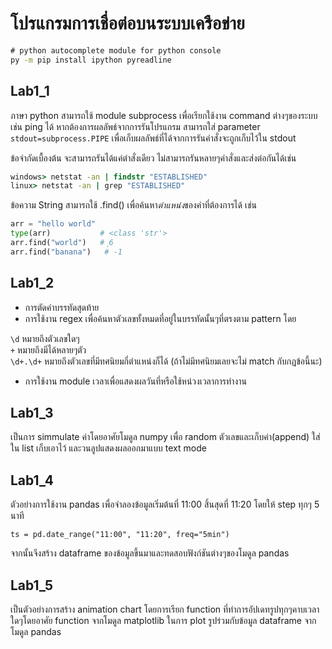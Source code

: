 # โปรแกรมการเชื่อต่อบนระบบเครือข่าย

``` cmd
# python autocomplete module for python console
py -m pip install ipython pyreadline
```

## Lab1_1

ภาษา python สามารถใช้ module subprocess เพื่อเรียกใช้งาน command ต่างๆของระบบเช่น ping ได้
หากต้องการผลลัพธ์จากการรันโปรแกรม สามารถใส่ parameter `stdout=subprocess.PIPE`
เพื่อเก็บผลลัพธ์ที่ได้จากการรันคำสั่งจะถูกเก็บไว้ใน stdout

ข้อจำกัดเบื้องต้น จะสามารถรันได้แค่ตำสั่งเดียว ไม่สามารถรันหลายๆคำสั่งและส่งต่อกันได้เช่น

``` cmd
windows> netstat -an | findstr "ESTABLISHED"
linux> netstat -an | grep "ESTABLISHED"
```

ข้อความ String สามารถใช้ .find() เพื่อค้นหา*ตำแหน่ง*ของคำที่ต้องการได้ เช่น

``` python
arr = "hello world"
type(arr)           # <class 'str'>
arr.find("world")   # ุ6
arr.find("banana")   # -1
```

## Lab1_2

- การตัดคำบรรทัดสุดท้าย
- การใช้งาน regex เพื่อค้นหาตัวเลขทั้งหมดที่อยู่ในบรรทัดนั้นๆที่ตรงตาม pattern โดย

`\d` หมายถึงตัวเลขใดๆ  
`+` หมายถึงมีได้หลายๆตัว  
`\d+.\d+` หมายถึงตัวเลขที่มีทศนิยมกี่ตำแหน่งก็ได้ (ถ้าไม่มีทศนิยมเลยจะไม่ match กับกฏข้อนี้นะ) 

- การใช้งาน module เวลาเพื่อแสดงผลวันที่หรือใช้หน่วงเวลาการทำงาน

## Lab1_3

เป็นการ simmulate ค่าโดยอาศัยโมดูล numpy เพื่อ random ตัวเลขและเก็บค่า(append) ใส่ใน list เก็บเอาไว้ และวนลูปแสดงผลออกมาแบบ text mode

## Lab1_4

ตัวอย่างการใช้งาน pandas เพื่อจำลองข้อมูลเริ่มต้นที่ 11:00 สิ้นสุดที่ 11:20 โดยให้ step ทุกๆ 5 นาที
```
ts = pd.date_range("11:00", "11:20", freq="5min")
```
จากนั้นจึงสร้าง dataframe ของข้อมูลขึ้นมาและทดสอบฟังก์ชันต่างๆของโมดูล pandas 

## Lab1_5

เป็นตัวอย่างการสร้าง animation chart โดยการเรียก function ที่ทำการอัปเดทรูปทุกๆคาบเวลาใดๆโดยอาศัย function จากโมดูล matplotlib ในการ plot รูปร่วมกับข้อมูล dataframe จากโมดูล pandas
